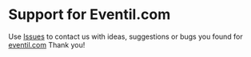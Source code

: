 # Support for Eventil.com

Use [Issues](https://github.com/eventil/support/issues) to contact us with ideas, suggestions or bugs you found for [eventil.com](http://eventil.com) Thank you!
